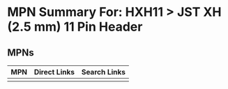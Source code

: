 



# MPN Summary For: HXH11 > JST XH (2.5 mm) 11 Pin Header

## MPNs
  

|MPN|Direct Links|Search Links|
| :--- | :--- | :--- |
||||
